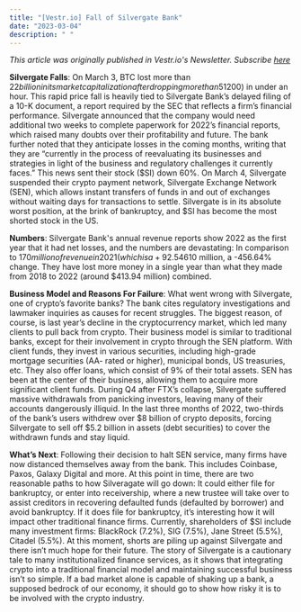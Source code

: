 ```yaml
---
title: "[Vestr.io] Fall of Silvergate Bank"
date: "2023-03-04"
description: " "
---
```

<i>This article was originally published in Vestr.io's Newsletter. Subscribe <a href="https://www.vestr.io/" target="_blank">here</a></i>

<b>Silvergate Falls</b>: On March 3, BTC lost more than $22 billion in its market capitalization after dropping more than 5% ($1200) in under an hour. This rapid price fall is heavily tied to Silvergate Bank’s delayed filing of a 10-K document, a report required by the SEC that reflects a firm’s financial performance. Silvergate announced that the company would need additional two weeks to complete paperwork for 2022’s financial reports, which raised many doubts over their profitability and future. The bank further noted that they anticipate losses in the coming months, writing that they are “currently in the process of reevaluating its businesses and strategies in light of the business and regulatory challenges it currently faces.” This news sent their stock ($SI) down 60%. On March 4, Silvergate suspended their crypto payment network, Silvergate Exchange Network (SEN), which allows instant transfers of funds in and out of exchanges without waiting days for transactions to settle. Silvergate is in its absolute worst position, at the brink of bankruptcy, and $SI has become the most shorted stock in the US.

<b>Numbers</b>: Silvergate Bank's annual revenue reports show 2022 as the first year that it had net losses, and the numbers are devastating: In comparison to $170 million of revenue in 2021 (which is a +92.54% change from the year prior), last year’s revenue plunged to -$610 million, a -456.64% change. They have lost more money in a single year than what they made from 2018 to 2022 (around $413.94 million) combined.

<b>Business Model and Reasons For Failure</b>: What went wrong with Silvergate, one of crypto’s favorite banks? The bank cites regulatory investigations and lawmaker inquiries as causes for recent struggles. The biggest reason, of course, is last year’s decline in the cryptocurrency market, which led many clients to pull back from crypto. Their business model is similar to traditional banks, except for their involvement in crypto through the SEN platform. With client funds, they invest in various securities, including high-grade mortgage securities (AA- rated or higher), municipal bonds, US treasuries, etc. They also offer loans, which consist of 9% of their total assets. SEN has been at the center of their business, allowing them to acquire more significant client funds. During Q4 after FTX’s collapse, Silvergate suffered massive withdrawals from panicking investors, leaving many of their accounts dangerously illiquid. In the last three months of 2022, two-thirds of the bank’s users withdrew over $8 billion of crypto deposits, forcing Silvergate to sell off $5.2 billion in assets (debt securities) to cover the withdrawn funds and stay liquid.

<b>What’s Next</b>: Following their decision to halt SEN service, many firms have now distanced themselves away from the bank. This includes Coinbase, Paxos, Galaxy Digital and more. At this point in time, there are two reasonable paths to how Silveragate will go down: It could either file for bankruptcy, or enter into receivership, where a new trustee will take over to assist creditors in recovering defaulted funds (defaulted by borrower) and avoid bankruptcy. If it does file for bankruptcy, it’s interesting how it will impact other traditional finance firms. Currently, shareholders of $SI include many investment firms: BlackRock (7.2%), SIG (7.5%), Jane Street (5.5%), Citadel (5.5%). At this moment, shorts are piling up against Silvergate and there isn’t much hope for their future. The story of Silvergate is a cautionary tale to many institutionalized finance services, as it shows that integrating crypto into a traditional financial model and maintaining successful business isn’t so simple. If a bad market alone is capable of shaking up a bank, a supposed bedrock of our economy, it should go to show how risky it is to be involved with the crypto industry.